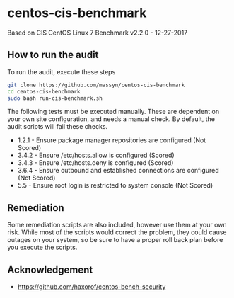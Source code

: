 # centos-cis-benchmark
Based on CIS CentOS Linux 7 Benchmark
v2.2.0 - 12-27-2017

## How to run the audit
To run the audit, execute these steps

```bash
git clone https://github.com/massyn/centos-cis-benchmark
cd centos-cis-benchmark
sudo bash run-cis-benchmark.sh
```
The following tests must be executed manually.  These are dependent on your own site configuration, and needs a manual check.  By default, the audit scripts will fail these checks.

* 1.2.1 - Ensure package manager repositories are configured (Not Scored)
* 3.4.2 - Ensure /etc/hosts.allow is configured (Scored)
* 3.4.3 - Ensure /etc/hosts.deny is configured (Scored)
* 3.6.4 - Ensure outbound and established connections are configured (Not Scored)
* 5.5 - Ensure root login is restricted to system console (Not Scored)

## Remediation
Some remediation scripts are also included, however use them at your own risk.  While most of the scripts would correct the problem, they could cause outages on your system, so be sure to have a proper roll back plan before you execute the scripts.

## Acknowledgement
* https://github.com/haxorof/centos-bench-security
